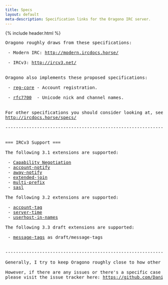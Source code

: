 ```yaml
---
title: Specs
layout: default
meta-description: Specification links for the Oragono IRC server.
---
```

{% include header.html %}

<pre>
Oragono roughly draws from these specifications:

 - Modern IRC: <a href="http://modern.ircdocs.horse/">http://modern.ircdocs.horse/</a>

 - IRCv3: <a href="http://ircv3.net/">http://ircv3.net/</a>


Oragono also implements these proposed specifications:

 - <a href="https://github.com/DanielOaks/ircv3-specifications/blob/register-and-verify/extensions/reg-core-3.3.md">reg-core</a> - Account registration.

 - <a href="https://github.com/DanielOaks/ircv3-specifications/blob/master%2Brfc7700/documentation/rfc7700.md">rfc7700</a>  - Unicode nick and channel names.


For other specifications you should consider looking at, see this page:
<a href="http://ircdocs.horse/specs/">http://ircdocs.horse/specs/</a>

-----------------------------------------------------------------------------------------------


=== IRCv3 Support ===

The following 3.1 extensions are supported:

 - <a href="http://ircv3.net/specs/core/capability-negotiation-3.1.html">Capability Negotiation</a>
 - <a href="http://ircv3.net/specs/extensions/sasl-3.1.html">account-notify</a>
 - <a href="http://ircv3.net/specs/extensions/away-notify-3.1.html">away-notify</a>
 - <a href="http://ircv3.net/specs/extensions/extended-join-3.1.html">extended-join</a>
 - <a href="http://ircv3.net/specs/extensions/multi-prefix-3.1.html">multi-prefix</a>
 - <a href="http://ircv3.net/specs/extensions/sasl-3.1.html">sasl</a>

The following 3.2 extensions are supported:

 - <a href="http://ircv3.net/specs/extensions/account-tag-3.2.html">account-tag</a>
 - <a href="http://ircv3.net/specs/extensions/server-time-3.2.html">server-time</a>
 - <a href="http://ircv3.net/specs/extensions/userhost-in-names-3.2.html">userhost-in-names</a>

The following 3.3 draft extensions are supported:

 - <a href="http://ircv3.net/specs/core/message-tags-3.3.html">message-tags</a> as draft/message-tags


-----------------------------------------------------------------------------------------------

Generally, I try to keep Oragono roughly close to how other IRC software behaves.

However, if there are any issues or there's a specific case you'd like to report,
please visit the issue tracker here: <a href="https://github.com/DanielOaks/oragono/issues">https://github.com/DanielOaks/oragono/issues</a>
</pre>